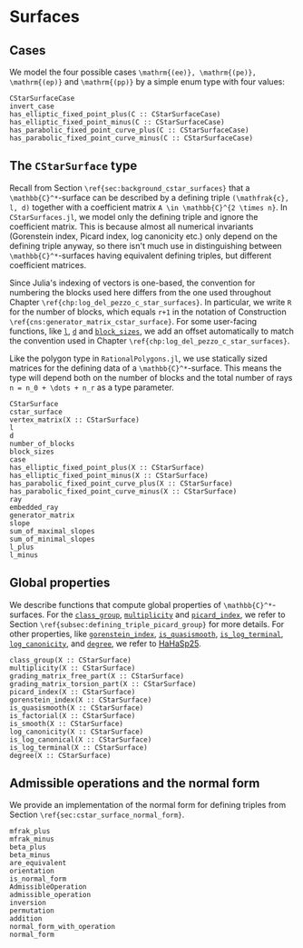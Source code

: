 # Surfaces
 
## Cases

We model the four possible cases ``\mathrm{(ee)}, \mathrm{(pe)}, \mathrm{(ep)}``
and ``\mathrm{(pp)}`` by a simple enum type with four values:

```@docs
CStarSurfaceCase
invert_case
has_elliptic_fixed_point_plus(C :: CStarSurfaceCase)
has_elliptic_fixed_point_minus(C :: CStarSurfaceCase)
has_parabolic_fixed_point_curve_plus(C :: CStarSurfaceCase)
has_parabolic_fixed_point_curve_minus(C :: CStarSurfaceCase)
```

## The `CStarSurface` type

Recall from Section ``\ref{sec:background_cstar_surfaces}`` that a
``\mathbb{C}^*``-surface can be described by a defining triple ``(\mathfrak{c},
l, d)`` together with a coefficient matrix ``A \in \mathbb{C}^{2 \times n}``.
In `CStarSurfaces.jl`, we model only the defining triple and ignore the
coefficient matrix. This is because almost all numerical invariants (Gorenstein
index, Picard index, log canonicity etc.) only depend on the defining triple
anyway, so there isn't much use in distinguishing between
``\mathbb{C}^*``-surfaces having equivalent defining triples, but different
coefficient matrices.

Since Julia's indexing of vectors is one-based, the convention for numbering the
blocks used here differs from the one used throughout Chapter
``\ref{chp:log_del_pezzo_c_star_surfaces}``. In particular, we write `R` for
the number of blocks, which equals ``r+1`` in the notation of Construction
``\ref{cns:generator_matrix_cstar_surface}``. For some user-facing functions,
like [`l`](@ref), [`d`](@ref) and [`block_sizes`](@ref), we add an offset
automatically to match the convention used in Chapter
``\ref{chp:log_del_pezzo_c_star_surfaces}``.

Like the polygon type in `RationalPolygons.jl`, we use statically sized matrices
for the defining data of a ``\mathbb{C}^*``-surface. This means the type will
depend both on the number of blocks and the total number of rays ``n = n_0 + \dots + n_r`` as a type parameter.

```@docs
CStarSurface
cstar_surface
vertex_matrix(X :: CStarSurface)
l
d
number_of_blocks
block_sizes
case
has_elliptic_fixed_point_plus(X :: CStarSurface)
has_elliptic_fixed_point_minus(X :: CStarSurface)
has_parabolic_fixed_point_curve_plus(X :: CStarSurface)
has_parabolic_fixed_point_curve_minus(X :: CStarSurface)
ray
embedded_ray
generator_matrix
slope
sum_of_maximal_slopes
sum_of_minimal_slopes
l_plus
l_minus
```

## Global properties

We describe functions that compute global properties of
``\mathbb{C}^*``-surfaces. For the [`class_group`](@ref), [`multiplicity`](@ref)
and [`picard_index`](@ref), we refer to Section ``\ref{subsec:defining_triple_picard_group}`` for
more details. For other properties, like [`gorenstein_index`](@ref),
[`is_quasismooth`](@ref), [`is_log_terminal`](@ref), [`log_canonicity`](@ref),
and [`degree`](@ref), we refer to [HaHaSp25](@cite).

```@docs
class_group(X :: CStarSurface)
multiplicity(X :: CStarSurface)
grading_matrix_free_part(X :: CStarSurface)
grading_matrix_torsion_part(X :: CStarSurface)
picard_index(X :: CStarSurface)
gorenstein_index(X :: CStarSurface)
is_quasismooth(X :: CStarSurface)
is_factorial(X :: CStarSurface)
is_smooth(X :: CStarSurface)
log_canonicity(X :: CStarSurface)
is_log_canonical(X :: CStarSurface)
is_log_terminal(X :: CStarSurface)
degree(X :: CStarSurface)
```

## Admissible operations and the normal form

We provide an implementation of the normal form for defining triples from
Section ``\ref{sec:cstar_surface_normal_form}``.

```@docs
mfrak_plus
mfrak_minus
beta_plus
beta_minus
are_equivalent
orientation
is_normal_form
AdmissibleOperation
admissible_operation
inversion
permutation
addition
normal_form_with_operation
normal_form
```
